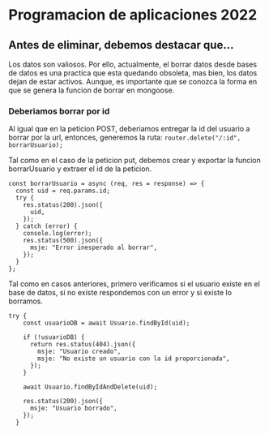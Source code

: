 # Programacion de aplicaciones 2022

## Antes de eliminar, debemos destacar que...

Los datos son valiosos. Por ello, actualmente, el borrar datos desde bases de datos es una practica que esta quedando obsoleta, mas bien, los datos dejan de estar activos. Aunque, es importante que se conozca la forma en que se genera la funcion de borrar en mongoose.

### Deberiamos borrar por id

Al igual que en la peticion POST, deberiamos entregar la id del usuario a borrar por la url, entonces, generemos la ruta:
`router.delete("/:id", borrarUsuario); `

Tal como en el caso de la peticion put, debemos crear y exportar la funcion borrarUsuario y extraer el id de la peticion.

```
const borrarUsuario = async (req, res = response) => {
  const uid = req.params.id;
  try {
    res.status(200).json({
      uid,
    });
  } catch (error) {
    console.log(error);
    res.status(500).json({
      msje: "Error inesperado al borrar",
    });
  }
};
```

Tal como en casos anteriores, primero verificamos si el usuario existe en el base de datos, si no existe respondemos con un error y si existe lo borramos.

```
try {
    const usuarioDB = await Usuario.findById(uid);

    if (!usuarioDB) {
      return res.status(404).json({
        msje: "Usuario creado",
        msje: "No existe un usuario con la id proporcionada",
      });
    }

    await Usuario.findByIdAndDelete(uid);

    res.status(200).json({
      msje: "Usuario borrado",
    });
  }
```
